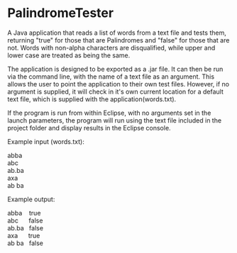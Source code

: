 PalindromeTester
================

A Java application that reads a list of words from a text file and tests them, returning "true" for those that are Palindromes and "false" for those that are not. Words with non-alpha characters are disqualified, while upper and lower case are treated as being the same.

The application is designed to be exported as a .jar file. It can then be run via the command line, with the name of a text file as an argument. This allows the user to point the application to their own test files. However, if no argument is supplied, it will check in it's own current location for a default text file, which is supplied with the application(words.txt).

If the program is run from within Eclipse, with no arguments set in the launch parameters, the program will run using the text file included in the project folder and display results in the Eclipse console.

Example input (words.txt):

abba  
abc  
ab.ba  
axa  
ab ba  

Example output:

abba&nbsp;&nbsp;&nbsp;&nbsp;true  
abc&nbsp;&nbsp;&nbsp;&nbsp;&nbsp;&nbsp;false  
ab.ba&nbsp;&nbsp;&nbsp;false  
axa&nbsp;&nbsp;&nbsp;&nbsp;&nbsp;&nbsp;true  
ab ba&nbsp;&nbsp;&nbsp;false  
